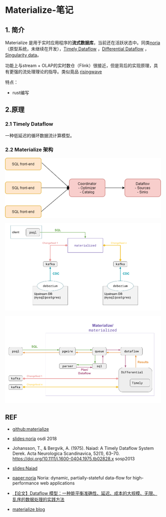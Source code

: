 # Materialize-笔记

## 1. 简介

Materialize 是用于实时应用程序的**流式数据库**，当前还在活跃状态中。同类[noria](https://github.com/mit-pdos/noria)（原型系统，未继续在开发），[Timely Dataflow](https://github.com/TimelyDataflow/timely-dataflow) ，[Differential Dataflow](https://github.com/timelydataflow/differential-dataflow/blob/master/differentialdataflow.pdf) ，[Singularity data](https://www.singularity-data.com/)。

功能上与stream + OLAP的实时数仓（Flink）很接近，但是背后的实现原理，具有更强的流处理理论的指导。类似竟品 [risingwave](https://github.com/risingwavelabs/risingwave)



特点：

- rust编写





## 2.原理



### 2.1 Timely Dataflow
一种低延迟的循环数据流计算模型。





### 2.2 Materialize 架构

![](Materialize笔记图片/Materialize-arch.png)



![](Materialize笔记图片/architecture_deployment.png)

![](Materialize笔记图片/architecture_internals.png)







## REF

- [github:materialize](https://github.com/MaterializeInc/materialize)
- [slides:noria](https://www.usenix.org/sites/default/files/conference/protected-files/osdi18_slides_gjengset.pdf) osdi 2018
- Johansson, T., & Bergvik, A. (1975). Naiad: A Timely Dataflow System Derek. Acta Neurologica Scandinavica, 52(1), 63–70. https://doi.org/10.1111/j.1600-0404.1975.tb02828.x sosp2013
- [slides:Naiad](https://www.cl.cam.ac.uk/~ey204/teaching/ACS/R212_2013_2014/presentation/S2/Derek_NAIAD.pptx)
- [paper:noria](https://www.usenix.org/system/files/osdi18-gjengset.pdf) Noria: dynamic, partially-stateful data-flow for high-performance web applications
- [【论文】Dataflow 模型：一种能平衡准确性、延迟、成本的大规模、无限、乱序的数据处理的实践方法](https://zhuanlan.zhihu.com/p/59876058)

- [materialize blog](https://materialize.com/blog/)